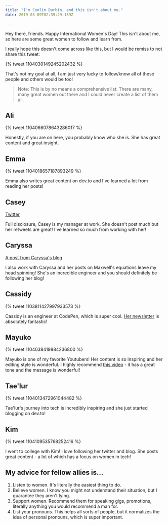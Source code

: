 ```yaml
---
title: "I'm Conlin Durbin, and this isn't about me."
date: 2019-03-09T02:39:29.189Z

---
```

Hey there, friends. Happy International Women's Day! This isn't about me, so here are some great women to follow and learn from. 

I really hope this doesn't come across like this, but I would be remiss to not share this tweet: 

{% tweet 1104030149245202432 %}

That's not my goal at all, I am just very lucky to follow/know all of these people and others would be too! 


> Note: This is by no means a comprehensive list. There are many, many great women out there and I could never create a list of them all.

## Ali
{% tweet 1104066078643286017 %}

Honestly, if you are on here, you probably know who she is. She has great content and great insight.

## Emma
{% tweet 1104018657187893249 %}

Emma also writes great content on dev.to and I've learned a lot from reading her posts! 

## Casey

[Twitter](https://twitter.com/case_eee)

Full disclosure, Casey is my manager at work. She doesn't post much but her retweets are great! I've learned so much from working with her!

## Caryssa

[A post from Caryssa's blog](https://caryssaperez.com/posts/2019-02-27-faradays-law-of-induction)

I also work with Caryssa and her posts on Maxwell's equations leave my head spinning! She's an incredible engineer and you should definitely be following her blog!

## Cassidy

{% tweet 1103811427997933573 %}

Cassidy is an engineer at CodePen, which is super cool. [Her newsletter](https://tinyletter.com/cassidoo) is absolutely fantastic!

## Mayuko

{% tweet 1104038419884236800 %}

Mayuko is one of my favorite Youtubers! Her content is so inspiring and her editing style is wonderful. I highly recommend [this video](https://www.youtube.com/watch?v=lncbay-6HYU&t=441s) - it has a great tone and the message is wonderful!

## Tae'lur

{% tweet 1104013472961044482 %}

Tae'lur's journey into tech is incredibly inspiring and she just started blogging on dev.to! 

## Kim

{% tweet 1104109535768252416 %}

I went to college with Kim! I love following her twitter and blog. She posts great content - a lot of which has a focus on women in tech!


## My advice for fellow allies is...
1. Listen to women. It's literally the easiest thing to do.
2. Believe women. I know you might not understand their situation, but I guarantee they aren't lying.
3. Support women. Recommend them for speaking gigs, promotions, literally anything you would recommend a man for.
4. List your pronouns. This helps all sorts of people, but it normalizes the idea of personal pronouns, which is super important.